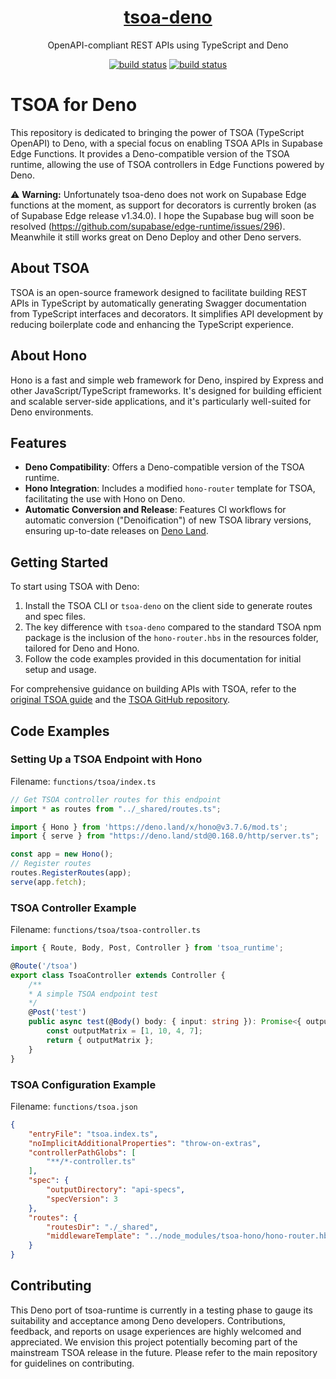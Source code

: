 <div align="center">
  <a href="https://tsoa-community.github.io/docs/" target="blank">
    <h1>tsoa-deno</h1>
  </a>

OpenAPI-compliant REST APIs using TypeScript and Deno

<span>[![build status](https://github.com/louis-amhild/tsoa-deno/actions/workflows/runTestsOnPush.yml/badge.svg?branch=master)](https://github.com/louis-amhild/tsoa-deno/actions/workflows/runTestsOnPush.yml)</span>
<span>[![build status](https://shield.deno.dev/x/tsoa_runtime)](https://deno.land/x/tsoa_runtime)</span>
</div>

# TSOA for Deno

This repository is dedicated to bringing the power of TSOA (TypeScript OpenAPI) to Deno, with a special focus on enabling TSOA APIs in Supabase Edge Functions. It provides a Deno-compatible version of the TSOA runtime, allowing the use of TSOA controllers in Edge Functions powered by Deno.

:warning: **Warning:** Unfortunately tsoa-deno does not work on Supabase Edge functions at the moment, as support for decorators is currently broken (as of Supabase Edge release v1.34.0). I hope the Supabase bug will soon be resolved (https://github.com/supabase/edge-runtime/issues/296). Meanwhile it still works great on Deno Deploy and other Deno servers.

## About TSOA

TSOA is an open-source framework designed to facilitate building REST APIs in TypeScript by automatically generating Swagger documentation from TypeScript interfaces and decorators. It simplifies API development by reducing boilerplate code and enhancing the TypeScript experience.

## About Hono

Hono is a fast and simple web framework for Deno, inspired by Express and other JavaScript/TypeScript frameworks. It's designed for building efficient and scalable server-side applications, and it's particularly well-suited for Deno environments.

## Features

- **Deno Compatibility**: Offers a Deno-compatible version of the TSOA runtime.
- **Hono Integration**: Includes a modified `hono-router` template for TSOA, facilitating the use with Hono on Deno.
- **Automatic Conversion and Release**: Features CI workflows for automatic conversion ("Denoification") of new TSOA library versions, ensuring up-to-date releases on [Deno Land](https://deno.land/x/tsoa_runtime).

## Getting Started

To start using TSOA with Deno:

1. Install the TSOA CLI or `tsoa-deno` on the client side to generate routes and spec files.
2. The key difference with `tsoa-deno` compared to the standard TSOA npm package is the inclusion of the `hono-router.hbs` in the resources folder, tailored for Deno and Hono.
3. Follow the code examples provided in this documentation for initial setup and usage.

For comprehensive guidance on building APIs with TSOA, refer to the [original TSOA guide](https://tsoa-community.github.io/docs/getting-started.html) and the [TSOA GitHub repository](https://github.com/lukeautry/tsoa).

## Code Examples

### Setting Up a TSOA Endpoint with Hono

Filename: `functions/tsoa/index.ts`

```typescript
// Get TSOA controller routes for this endpoint
import * as routes from "../_shared/routes.ts";

import { Hono } from 'https://deno.land/x/hono@v3.7.6/mod.ts';
import { serve } from "https://deno.land/std@0.168.0/http/server.ts";

const app = new Hono();
// Register routes
routes.RegisterRoutes(app);
serve(app.fetch);
```

### TSOA Controller Example

Filename: `functions/tsoa/tsoa-controller.ts`

```typescript
import { Route, Body, Post, Controller } from 'tsoa_runtime';

@Route('/tsoa')
export class TsoaController extends Controller {
    /**
    * A simple TSOA endpoint test
    */
    @Post('test')
    public async test(@Body() body: { input: string }): Promise<{ outputMatrix: number[] }> {
        const outputMatrix = [1, 10, 4, 7];
        return { outputMatrix };
    }
}
```

### TSOA Configuration Example

Filename: `functions/tsoa.json`

```json
{
    "entryFile": "tsoa.index.ts",
    "noImplicitAdditionalProperties": "throw-on-extras",
    "controllerPathGlobs": [
        "**/*-controller.ts"
    ],
    "spec": {
        "outputDirectory": "api-specs",
        "specVersion": 3    
    },
    "routes": {
        "routesDir": "./_shared",
        "middlewareTemplate": "../node_modules/tsoa-hono/hono-router.hbs"
    }
}
```

## Contributing

This Deno port of tsoa-runtime is currently in a testing phase to gauge its suitability and acceptance among Deno developers. Contributions, feedback, and reports on usage experiences are highly welcomed and appreciated. We envision this project potentially becoming part of the mainstream TSOA release in the future. Please refer to the main repository for guidelines on contributing.
